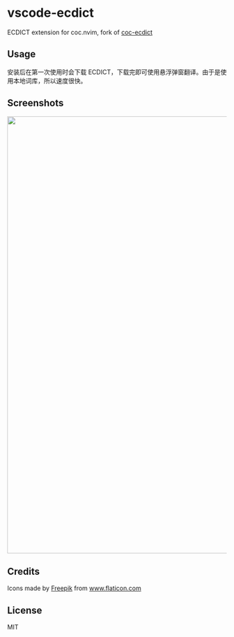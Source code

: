 # vscode-ecdict

ECDICT extension for coc.nvim, fork of [coc-ecdict](https://github.com/fannheyward/coc-ecdict)

## Usage

安装后在第一次使用时会下载 ECDICT，下载完即可使用悬浮弹窗翻译。由于是使用本地词库，所以速度很快。

## Screenshots

<div>
	<img src="https://user-images.githubusercontent.com/20282795/64367022-fa2db400-d049-11e9-9354-0278bd33ee0f.gif" width=1000>
</div>

## Credits

<div>Icons made by <a href="https://www.flaticon.com/authors/freepik" title="Freepik">Freepik</a> from <a href="https://www.flaticon.com/"             title="Flaticon">www.flaticon.com</a></div>

## License

MIT
